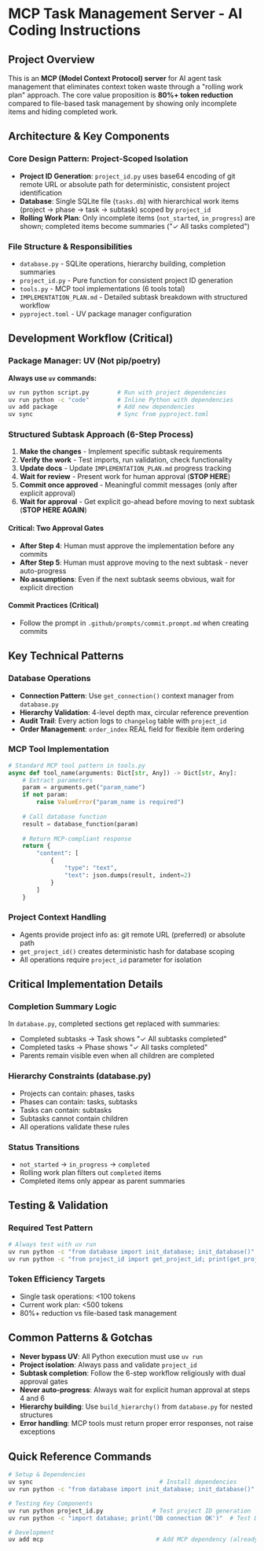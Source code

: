 # MCP Task Management Server - AI Coding Instructions

## Project Overview
This is an **MCP (Model Context Protocol) server** for AI agent task management that eliminates context token waste through a "rolling work plan" approach. The core value proposition is **80%+ token reduction** compared to file-based task management by showing only incomplete items and hiding completed work.

## Architecture & Key Components

### Core Design Pattern: Project-Scoped Isolation
- **Project ID Generation**: `project_id.py` uses base64 encoding of git remote URL or absolute path for deterministic, consistent project identification
- **Database**: Single SQLite file (`tasks.db`) with hierarchical work items (project → phase → task → subtask) scoped by `project_id`
- **Rolling Work Plan**: Only incomplete items (`not_started`, `in_progress`) are shown; completed items become summaries ("✓ All tasks completed")

### File Structure & Responsibilities
- `database.py` - SQLite operations, hierarchy building, completion summaries
- `project_id.py` - Pure function for consistent project ID generation 
- `tools.py` - MCP tool implementations (6 tools total)
- `IMPLEMENTATION_PLAN.md` - Detailed subtask breakdown with structured workflow
- `pyproject.toml` - UV package manager configuration

## Development Workflow (Critical)

### Package Manager: UV (Not pip/poetry)
**Always use `uv` commands:**
```bash
uv run python script.py        # Run with project dependencies
uv run python -c "code"        # Inline Python with dependencies  
uv add package                 # Add new dependencies
uv sync                        # Sync from pyproject.toml
```

### Structured Subtask Approach (6-Step Process)
1. **Make the changes** - Implement specific subtask requirements
2. **Verify the work** - Test imports, run validation, check functionality  
3. **Update docs** - Update `IMPLEMENTATION_PLAN.md` progress tracking
4. **Wait for review** - Present work for human approval (**STOP HERE**)
5. **Commit once approved** - Meaningful commit messages (only after explicit approval)
6. **Wait for approval** - Get explicit go-ahead before moving to next subtask (**STOP HERE AGAIN**)

#### Critical: Two Approval Gates
- **After Step 4**: Human must approve the implementation before any commits
- **After Step 5**: Human must approve moving to the next subtask - never auto-progress
- **No assumptions**: Even if the next subtask seems obvious, wait for explicit direction

#### Commit Practices (Critical)

- Follow the prompt in `.github/prompts/commit.prompt.md` when creating commits

## Key Technical Patterns

### Database Operations
- **Connection Pattern**: Use `get_connection()` context manager from `database.py`
- **Hierarchy Validation**: 4-level depth max, circular reference prevention
- **Audit Trail**: Every action logs to `changelog` table with `project_id`
- **Order Management**: `order_index` REAL field for flexible item ordering

### MCP Tool Implementation
```python
# Standard MCP tool pattern in tools.py
async def tool_name(arguments: Dict[str, Any]) -> Dict[str, Any]:
    # Extract parameters
    param = arguments.get("param_name")
    if not param:
        raise ValueError("param_name is required")
    
    # Call database function
    result = database_function(param)
    
    # Return MCP-compliant response
    return {
        "content": [
            {
                "type": "text",
                "text": json.dumps(result, indent=2)
            }
        ]
    }
```

### Project Context Handling
- Agents provide project info as: git remote URL (preferred) or absolute path
- `get_project_id()` creates deterministic hash for database scoping
- All operations require `project_id` parameter for isolation

## Critical Implementation Details

### Completion Summary Logic
In `database.py`, completed sections get replaced with summaries:
- Completed subtasks → Task shows "✓ All subtasks completed"  
- Completed tasks → Phase shows "✓ All tasks completed"
- Parents remain visible even when all children are completed

### Hierarchy Constraints (database.py)
- Projects can contain: phases, tasks
- Phases can contain: tasks, subtasks  
- Tasks can contain: subtasks
- Subtasks cannot contain children
- All operations validate these rules

### Status Transitions
- `not_started` → `in_progress` → `completed`
- Rolling work plan filters out `completed` items
- Completed items only appear as parent summaries

## Testing & Validation

### Required Test Pattern
```bash
# Always test with uv run
uv run python -c "from database import init_database; init_database()"
uv run python -c "from project_id import get_project_id; print(get_project_id('test'))"
```

### Token Efficiency Targets
- Single task operations: <100 tokens
- Current work plan: <500 tokens  
- 80%+ reduction vs file-based task management

## Common Patterns & Gotchas

- **Never bypass UV**: All Python execution must use `uv run`
- **Project isolation**: Always pass and validate `project_id`  
- **Subtask completion**: Follow the 6-step workflow religiously with dual approval gates
- **Never auto-progress**: Always wait for explicit human approval at steps 4 and 6
- **Hierarchy building**: Use `build_hierarchy()` from `database.py` for nested structures
- **Error handling**: MCP tools must return proper error responses, not raise exceptions

## Quick Reference Commands
```bash
# Setup & Dependencies  
uv sync                                    # Install dependencies
uv run python -c "from database import init_database; init_database()"  # Initialize DB

# Testing Key Components
uv run python project_id.py              # Test project ID generation
uv run python -c "import database; print('DB connection OK')"  # Test DB

# Development
uv add mcp                                # Add MCP dependency (already done)
```
